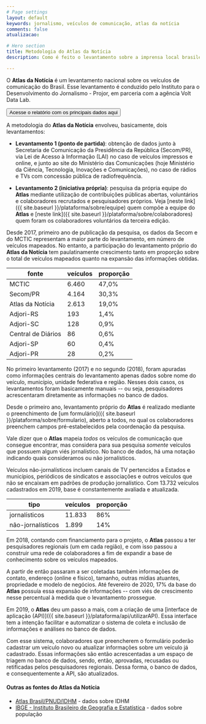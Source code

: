```yaml
---
# Page settings
layout: default
keywords: jornalismo, veículos de comunicação, atlas da notícia
comments: false
atualizacao:

# Hero section
title: Metodologia do Atlas da Notícia
description: Como é feito o levantamento sobre a imprensa local brasileira

---
```


O **Atlas da Notícia** é um levantamento nacional sobre os veículos de comunicação do Brasil. Esse levantamento é conduzido pelo Instituto para o Desenvolvimento do Jornalismo - Projor, em parceria com a agência Volt Data Lab.

<a href="https://docs.google.com/presentation/d/e/2PACX-1vTedpNyScKNhwHzXo_eMIDyZQ_J0NxsdoLhgPz2QIxivW6gC6U92oO6l58ztEDa8QDxsTxfpGrYIw7n/pub?start=false&loop=false&delayms=5000&slide=id.g6c42a0ac69_0_32"><button class="btn btn--dark btn--rounded btn--w-icon"> Acesse o relatório com os principais dados aqui </button></a>

A metodologia do **Atlas da Notícia** envolveu, basicamente, dois levantamentos:

- **Levantamento 1 (ponto de partida)**: obtenção de dados junto à Secretaria de Comunicação da Presidência da República (Secom/PR), via Lei de Acesso à Informação (LAI) no caso de veículos impressos e online, e junto ao site do Ministério das Comunicações (hoje Ministério da Ciência, Tecnologia, Inovações e Comunicações), no caso de rádios e TVs com concessão pública de radiofrequência.

- **Levantamento 2 (iniciativa própria)**: pesquisa da própria equipe do **Atlas** mediante utilização de contribuições públicas abertas, voluntários e colaboradores recrutados e pesquisadores próprios. Veja [neste link]({{ site.baseurl }}/plataforma/sobre/equipe) quem compõe a equipe do **Atlas** e [neste link]({{ site.baseurl }}/plataforma/sobre/colaboradores) quem foram os colaboradores voluntários da terceira edição.


Desde 2017, primeiro ano de publicação da pesquisa, os dados da Secom e do MCTIC representam a maior parte do levantamento, em número de veículos mapeados. No entanto, a participação do levantamento próprio do **Atlas da Notícia** tem paulatinamente crescimento tanto em proporção sobre o total de veículos mapeados quanto na expansão das informações obtidas.

| fonte              | veículos | proporção |
|--------------------|----------|-----------|
| MCTIC              | 6.460    | 47,0%     |
| Secom/PR           | 4.164    | 30,3%     |
| Atlas da Notícia   | 2.613    | 19,0%     |
| Adjori-RS          | 193      | 1,4%      |
| Adjori-SC          | 128      | 0,9%      |
| Central de Diários | 86       | 0,6%      |
| Adjori-SP          | 60       | 0,4%      |
| Adjori-PR          | 28       | 0,2%      |

No primeiro levantamento (2017) e no segundo (2018), foram apuradas como informações centrais do levantamento apenas dados sobre nome do veículo, município, unidade federativa e região. Nesses dois casos, os levantamentos foram basicamente manuais -- ou seja, pesquisadores acrescentaram diretamente as informações no banco de dados.

Desde o primeiro ano, levantamento próprio do **Atlas** é realizado mediante o preenchimento de [um formulário]({{ site.baseurl }}/plataforma/sobre/formulario), aberto a todos, no qual os colaboradores preenchem campos pré-estabelecidos pela coordenação da pesquisa.

Vale dizer que o **Atlas** mapeia *todos* os veículos de comunicação que consegue encontrar, mas considera para sua pesquisa *somente* veículos que possuem algum viés jornalístico. No banco de dados, há uma notação indicando quais consideramos ou não jornalísticos.

Veículos não-jornalísticos incluem canais de TV pertencidos a Estados e municípios, periódicos de sindicatos e associações e outros veículos que não se encaixam em padrões de produção jornalístico. Com 13.732 veículos cadastrados em 2019, base é constantemente avaliada e atualizada.

| tipo              | veículos | proporção |
|-------------------|----------|-----------|
| jornalísticos     | 11.833   | 86%       |
| não-jornalísticos | 1.899    | 14%       |

Em 2018, contando com financiamento para o projeto, o **Atlas** passou a ter pesquisadores regionais (um em cada região), e com isso passou a construir uma rede de colaboradores a fim de expandir a base de conhecimento sobre os veículos mapeados.

A partir de então passaram a ser coletadas também informações de contato, endereço (online e físico), tamanho, outras mídias atuantes, propriedade e modelo de negócios. Até fevereiro de 2020, 17% da base do **Atlas** possuía essa expansão de informações -- com viés de crescimento nesse percentual à medida que o levantamento prossegue.

Em 2019, o **Atlas** deu um passo a mais, com a criação de uma [interface de aplicação (API)]({{ site.baseurl }}/plataforma/api/utilizarAPI). Essa interface tem a intenção facilitar e automatizar o sistema de coleta e inclusão de informações e análises no banco de dados.

Com esse sistema, colaboradores que preencherem o formulário poderão cadastrar um veículo novo ou atualizar informações sobre um veículo já cadastrado. Essas informações são então acrescentadas a um espaço de triagem no banco de dados, sendo, então, aprovadas, recusadas ou retificadas pelos pesquisadores regionais. Dessa forma, o banco de dados, e consequentemente a API, são atualizados.


#### Outras as fontes do Atlas da Notícia
- [Atlas Brasil/PNUD/IDHM](http://www.atlasbrasil.org.br/2013/) - dados sobre IDHM
- [IBGE - Instituto Brasileiro de Geografia e Estatística](https://www.ibge.gov.br/estatisticas/sociais/populacao.html) - dados sobre população

